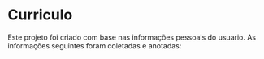  # Curriculo 
 Este projeto foi criado com base nas informações pessoais do usuario. As informações seguintes foram coletadas e anotadas: 
 
 

